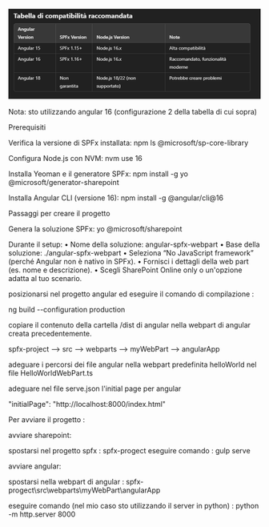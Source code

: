 ![img_2.png](img_2.png)

Nota: sto utilizzando angular 16 (configurazione 2 della tabella di cui sopra)

Prerequisiti

Verifica la versione di SPFx installata:
npm ls @microsoft/sp-core-library

Configura Node.js con NVM:
nvm use 16

Installa Yeoman e il generatore SPFx:
npm install -g yo @microsoft/generator-sharepoint

Installa Angular CLI (versione 16):
npm install -g @angular/cli@16


Passaggi per creare il progetto

Genera la soluzione SPFx:
yo @microsoft/sharepoint

Durante il setup:
•	Nome della soluzione: angular-spfx-webpart
•	Base della soluzione: ./angular-spfx-webpart
•	Seleziona “No JavaScript framework” (perché Angular non è nativo in SPFx).
•	Fornisci i dettagli della web part (es. nome e descrizione).
•	Scegli SharePoint Online only o un'opzione adatta al tuo scenario.

posizionarsi nel progetto angular ed eseguire il comando di compilazione :

ng build --configuration production

copiare il contenuto della cartella /dist di angular nella webpart di angular creata precedentemente.

spfx-project --> src --> webparts --> myWebPart --> angularApp

adeguare i percorsi dei file angular nella webpart predefinita helloWorld nel file HelloWorldWebPart.ts

adeguare nel file serve.json l'initial page per angular

"initialPage": "http://localhost:8000/index.html"

Per avviare il progetto :

avviare sharepoint: 

spostarsi nel progetto spfx : spfx-progect
eseguire comando : gulp serve

avviare angular:

spostarsi nella webpart di angular : spfx-progect\src\webparts\myWebPart\angularApp

eseguire comando (nel mio caso sto utilizzando il server in python) : python -m http.server 8000


